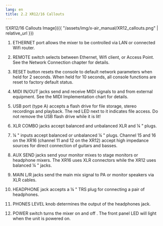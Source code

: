 ```yaml
---
lang: en
title: 2.2 XR12/16 Callouts
---
```


![XR12/16 Callouts Image]({{ "/assets/img/x-air_manual/XR12_callouts.png" | relative_url }})

1. ETHERNET port allows the mixer to be controlled via LAN or connected Wifi router.

2. REMOTE switch selects between Ethernet, Wifi client, or Access Point.
    See the Network Connection chapter for details.

3. RESET button resets the console to default network parameters when held for
    2 seconds. When held for 10 seconds, all console functions are reset
    to factory default status.

4. MIDI IN/OUT jacks send and receive MIDI signals to and from external equipment.
    See the MIDI Implementation chart for details.

5. USB port (type A) accepts a flash drive for file storage, stereo recordings
    and playback. The red LED next to it indicates file access.
    Do not remove the USB flash drive while it is lit!

6. XLR COMBO jacks accept balanced and unbalanced XLR and ¼ " plugs.

7. ¼ " inputs accept balanced or unbalanced ¼ " plugs. Channel 15 and 16
    on the XR16 (channel 11 and 12 on the XR12) accept high impedance sources
    for direct connection of guitars and basses.

8. AUX SEND jacks send your monitor mixes to stage monitors or headphone mixers.
    The XR16 uses XLR connectors while the XR12 uses balanced ¼ " jacks.

9. MAIN L/R jacks send the main mix signal to PA or monitor speakers via XLR cables.

10. HEADPHONE jack accepts a ¼ " TRS plug for connecting a pair of headphones.

11. PHONES LEVEL knob determines the output of the headphones jack.

12. POWER switch turns the mixer on and off . The front panel LED will light
    when the unit is powered on.
